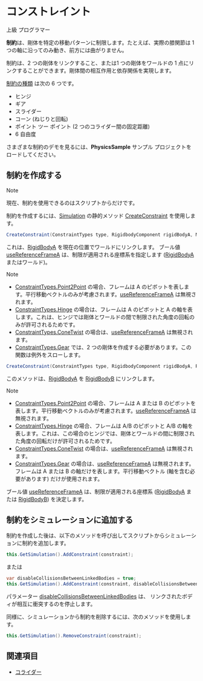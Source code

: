 # コンストレイント

<div class="doc-incomplete"/>

<span class="badge text-bg-primary">上級</span>
<span class="badge text-bg-success">プログラマー</span>

**制約**は、剛体を特定の移動パターンに制限します。たとえば、実際の膝関節は 1 つの軸に沿ってのみ動き、前方には曲がりません。

制約は、2 つの剛体をリンクすること、または1 つの剛体をワールドの 1 点にリンクすることができます。剛体間の相互作用と依存関係を実現します。

[制約の種類](xref:Stride.Physics.ConstraintTypes) は次の 6 つです。

* ヒンジ
* ギア
* スライダー
* コーン (ねじりと回転)
* ポイント ツー ポイント (2 つのコライダー間の固定距離)
* 6 自由度

さまざまな制約のデモを見るには、**PhysicsSample** サンプル プロジェクトをロードしてください。

## 制約を作成する

> [!NOTE]
> 現在、制約を使用できるのはスクリプトからだけです。

制約を作成するには、[Simulation](xref:Stride.Physics.Simulation) の静的メソッド [CreateConstraint](xref:Stride.Physics.Simulation.CreateConstraint\(Stride.Physics.ConstraintTypes,Stride.Physics.RigidbodyComponent,Stride.Core.Mathematics.Matrix,System.Boolean\)) を使用します。

```cs
CreateConstraint(ConstraintTypes type, RigidbodyComponent rigidBodyA, Matrix frameA, bool useReferenceFrameA);
```

これは、[RigidBodyA](xref:Stride.Physics.Constraint.RigidBodyA) を現在の位置でワールドにリンクします。
ブール値 [useReferenceFrameA](xref:Stride.Physics.Simulation.CreateConstraint\(Stride.Physics.ConstraintTypes,Stride.Physics.RigidbodyComponent,Stride.Core.Mathematics.Matrix,System.Boolean\)) は、制限が適用される座標系を指定します ([RigidBodyA](xref:Stride.Physics.Constraint.RigidBodyA) またはワールド)。

> [!NOTE]
> * [ConstraintTypes.Point2Point](xref:Stride.Physics.ConstraintTypes) の場合、フレームは A のピボットを表します。平行移動ベクトルのみが考慮されます。[useReferenceFrameA](xref:Stride.Physics.Simulation.CreateConstraint\(Stride.Physics.ConstraintTypes,Stride.Physics.RigidbodyComponent,Stride.Core.Mathematics.Matrix,System.Boolean\)) は無視されます。
> * [ConstraintTypes.Hinge](xref:Stride.Physics.ConstraintTypes) の場合は、フレームは A のピボットと A の軸を表します。これは、ヒンジでは剛体とワールドの間で制限された角度の回転のみが許可されるためです。
> * [ConstraintTypes.ConeTwist](xref:Stride.Physics.ConstraintTypes) の場合は、[useReferenceFrameA](xref:Stride.Physics.Simulation.CreateConstraint\(Stride.Physics.ConstraintTypes,Stride.Physics.RigidbodyComponent,Stride.Core.Mathematics.Matrix,System.Boolean\)) は無視されます。
> * [ConstraintTypes.Gear](xref:Stride.Physics.ConstraintTypes) では、2 つの剛体を作成する必要があります。この関数は例外をスローします。

```cs
CreateConstraint(ConstraintTypes type, RigidbodyComponent rigidBodyA, RigidbodyComponent rigidBodyB, Matrix frameA, Matrix frameB, bool useReferenceFrameA)
```

このメソッドは、[RigidBodyA](xref:Stride.Physics.Constraint.RigidBodyA) を [RigidBodyB](xref:Stride.Physics.Constraint.RigidBodyB) にリンクします。

> [!NOTE]
> * [ConstraintTypes.Point2Point](xref:Stride.Physics.ConstraintTypes) の場合、フレームは A または B のピボットを表します。平行移動ベクトルのみが考慮されます。[useReferenceFrameA](xref:Stride.Physics.Simulation.CreateConstraint\(Stride.Physics.ConstraintTypes,Stride.Physics.RigidbodyComponent,Stride.Core.Mathematics.Matrix,System.Boolean\)) は無視されます。
> * [ConstraintTypes.Hinge](xref:Stride.Physics.ConstraintTypes) の場合、フレームは A/B のピボットと A/B の軸を表します。これは、この場合のヒンジでは、剛体とワールドの間に制限された角度の回転だけが許可されるためです。
> * [ConstraintTypes.ConeTwist](xref:Stride.Physics.ConstraintTypes) の場合は、[useReferenceFrameA](xref:Stride.Physics.Simulation.CreateConstraint\(Stride.Physics.ConstraintTypes,Stride.Physics.RigidbodyComponent,Stride.Core.Mathematics.Matrix,System.Boolean\)) は無視されます。
> * [ConstraintTypes.Gear](xref:Stride.Physics.ConstraintTypes) の場合は、[useReferenceFrameA](xref:Stride.Physics.Simulation.CreateConstraint\(Stride.Physics.ConstraintTypes,Stride.Physics.RigidbodyComponent,Stride.Core.Mathematics.Matrix,System.Boolean\)) は無視されます。フレームは A または B の軸だけを表します。平行移動ベクトル (軸を含む必要があります) だけが使用されます。

ブール値 [useReferenceFrameA](xref:Stride.Physics.Simulation.CreateConstraint\(Stride.Physics.ConstraintTypes,Stride.Physics.RigidbodyComponent,Stride.Core.Mathematics.Matrix,System.Boolean\)) は、制限が適用される座標系 ([RigidBodyA](xref:Stride.Physics.Constraint.RigidBodyA) または [RigidBodyB](xref:Stride.Physics.Constraint.RigidBodyB)) を決定します。

## 制約をシミュレーションに追加する

制約を作成した後は、以下のメソッドを呼び出してスクリプトからシミュレーションに制約を追加します。

```cs
this.GetSimulation().AddConstraint(constraint);
```

または

```cs
var disableCollisionsBetweenLinkedBodies = true;
this.GetSimulation().AddConstraint(constraint, disableCollisionsBetweenLinkedBodies);
```

パラメーター [disableCollisionsBetweenLinkedBodies](xref:Stride.Physics.Simulation.AddConstraint\(Stride.Physics.Constraint,System.Boolean\)) は、
 リンクされたボディが相互に衝突するのを停止します。

同様に、シミュレーションから制約を削除するには、次のメソッドを使用します。

```cs
this.GetSimulation().RemoveConstraint(constraint);
```

## 関連項目

* [コライダー](colliders.md)
